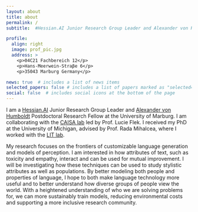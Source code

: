 ```yaml
---
layout: about
title: about
permalink: /
subtitle:  #Hessian.AI Junior Research Group Leader and Alexander von Humboldt Postdoctoral Research Fellow

profile:
  align: right
  image: prof_pic.jpg
  address: >
    <p>04C21 Fachbereich 12</p>
    <p>Hans-Meerwein-Straβe 6</p>
    <p>35043 Marburg Germany</p>

news: true  # includes a list of news items
selected_papers: false # includes a list of papers marked as "selected={true}"
social: false  # includes social icons at the bottom of the page
---
```


<!-- <b>I am now looking to hire a PhD student. If you're interested, please check out the job posting in <a href="assets/pdf/fb12-0011-wmz-2022-engl.pdf">English</a> or <a href="assets/pdf/fb12-0011-wmz-2022-de.pdf">German</a>!</b> -->

I am a <a href="https://hessian.ai/">Hessian.AI</a> Junior Research Group Leader and <a href="https://www.humboldt-foundation.de/en/apply/sponsorship-programmes/humboldt-research-fellowship">Alexander von Humboldt</a> Postdoctoral Research Fellow at the University of Marburg. I am collaborating with the <a href="https://caisa-lab.github.io/">CAISA lab</a> led by Prof. Lucie Flek. I received my PhD at the University of Michigan, advised by Prof. Rada Mihalcea, where I worked with the <a href="http://lit.eecs.umich.edu">LIT lab</a>.

My research focuses on the frontiers of customizable language generation and models of perception. I am interested in how attributes of text, such as toxicity and empathy, interact and can be used for mutual improvement. I will be investigating how these techniques can be used to study stylistic attributes as well as populations. By better modeling both people and properties of language, I hope to both make language technology more useful and to better understand how diverse groups of people view the world. With a heightened understanding of who we are solving problems for, we can more sustainably train models, reducing environmental costs and supporting a more inclusive research community.

<!-- Put your address / P.O. box / other info right below your picture. You can also disable any these elements by editing `profile` property of the YAML header of your `_pages/about.md`. Edit `_bibliography/papers.bib` and Jekyll will render your [publications page](/al-folio/publications/) automatically. -->

<!-- Link to your social media connections, too. This theme is set up to use [Font Awesome icons](http://fortawesome.github.io/Font-Awesome/) and [Academicons](https://jpswalsh.github.io/academicons/), like the ones below. Add your Facebook, Twitter, LinkedIn, Google Scholar, or just disable all of them. -->
